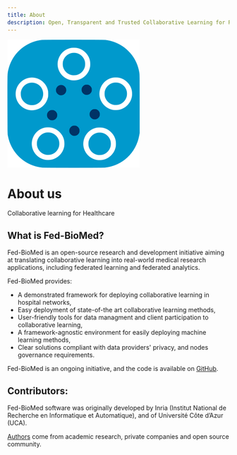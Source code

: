 ```yaml
---
title: About
description: Open, Transparent and Trusted Collaborative Learning for Real-world Healthcare Applications 
---
```


![fedbiomed-logo](../assets/img/fedbiomed-logo.png#img-sm)

# About us

Collaborative learning for Healthcare

## What is Fed-BioMed?

Fed-BioMed is an open-source research and development initiative aiming at translating collaborative learning into real-world medical research applications, including federated learning and federated analytics.

Fed-BioMed provides:

- A demonstrated framework for deploying collaborative learning in hospital networks,
- Easy deployment of state-of-the art collaborative learning methods,
- User-friendly tools for data managment and client participation to collaborative learning,
- A framework-agnostic environment for easily deploying machine learning methods,
- Clear solutions compliant with data providers' privacy, and nodes governance requirements.

Fed-BioMed is an ongoing initiative, and the code is available on [GitHub](https://github.com/fedbiomed/fedbiomed).



## Contributors:

Fed-BioMed software was originally developed by Inria (Institut National de Recherche en Informatique et Automatique), and of Université Côte d’Azur (UCA).

[Authors](https://github.com/fedbiomed/fedbiomed/blob/master/AUTHORS.md) come from academic research, private companies and open source community.

